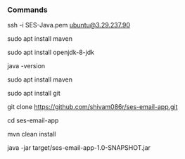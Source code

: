 ### Commands ###

ssh -i SES-Java.pem ubuntu@3.29.237.90

sudo apt install maven

sudo apt install openjdk-8-jdk

java -version

sudo apt install maven

sudo apt install git

git clone https://github.com/shivam086r/ses-email-app.git

cd ses-email-app

mvn clean install

java -jar target/ses-email-app-1.0-SNAPSHOT.jar
